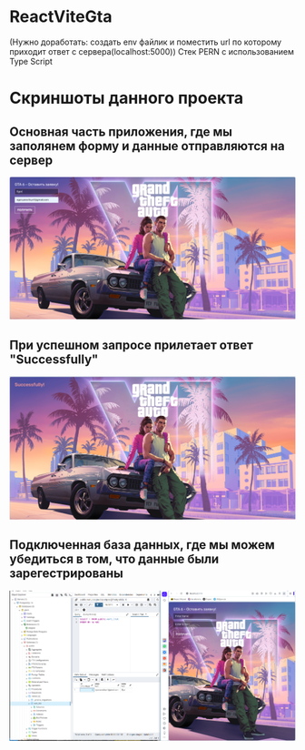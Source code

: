 # ReactViteGta
(Нужно доработать: создать env файлик и поместить url по которому приходит ответ с сервера(localhost:5000))
Стек PERN с использованием Type Script
# Скриншоты данного проекта

<h2>Основная часть приложения, где мы заполянем форму и данные отправляются на сервер</h2>
<img src="https://github.com/flavokrkkk/ReactViteGta/blob/main/scrins/2023-12-25_02-44-05.png">

<h2>При успешном запросе прилетает ответ "Successfully"</h2>
<img src="https://github.com/flavokrkkk/ReactViteGta/blob/main/scrins/2023-12-25_02-44-23.png">

<h2>Подключенная база данных, где мы можем убедиться в том, что данные были зарегестрированы </h2>
<img src="https://github.com/flavokrkkk/ReactViteGta/blob/main/scrins/2023-12-25_02-46-16.png">
